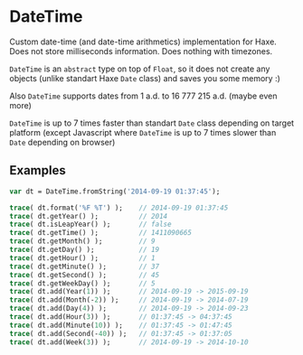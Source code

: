 DateTime
========

Custom date-time (and date-time arithmetics) implementation for Haxe. Does not store milliseconds information. Does nothing with timezones.

`DateTime` is an `abstract` type on top of `Float`, so it does not create any objects (unlike standart Haxe `Date` class) and saves you some memory :)

Also `DateTime` supports dates from 1 a.d. to 16 777 215 a.d. (maybe even more)

`DateTime` is up to 7 times faster than standart `Date` class depending on target platform (except Javascript where `DateTime` is up to 7 times slower than `Date` depending on browser)

Examples
---------------
```haxe
var dt = DateTime.fromString('2014-09-19 01:37:45');

trace( dt.format('%F %T') );    // 2014-09-19 01:37:45
trace( dt.getYear() );          // 2014
trace( dt.isLeapYear() );       // false
trace( dt.getTime() );          // 1411090665
trace( dt.getMonth() );         // 9
trace( dt.getDay() );           // 19
trace( dt.getHour() );          // 1
trace( dt.getMinute() );        // 37
trace( dt.getSecond() );        // 45
trace( dt.getWeekDay() );       // 5
trace( dt.add(Year(1)) );       // 2014-09-19 -> 2015-09-19
trace( dt.add(Month(-2)) );     // 2014-09-19 -> 2014-07-19
trace( dt.add(Day(4)) );        // 2014-09-19 -> 2014-09-23
trace( dt.add(Hour(3)) );       // 01:37:45 -> 04:37:45
trace( dt.add(Minute(10)) );    // 01:37:45 -> 01:47:45
trace( dt.add(Second(-40)) );   // 01:37:45 -> 01:37:05
trace( dt.add(Week(3)) );       // 2014-09-19 -> 2014-10-10
```
